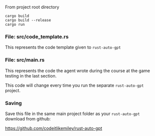 From project root directory

```shell
cargo build
cargo build --release
cargo run
```

### File: src/code_template.rs

This represents the code template given to `rust-auto-gpt`

### File: src/main.rs

This represents the code the agent wrote during the course at the game testing in the last section.

This code will change every time you run the separate `rust-auto-gpt` project.

### Saving

Save this file in the same main project folder as your `rust-auto-gpt` download from github:

https://github.com/codeitlikemiley/rust-auto-gpt
